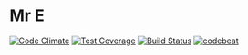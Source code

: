 # Mr E
[![Code Climate](https://codeclimate.com/github/jafffmen/mr-e/badges/gpa.svg)](https://codeclimate.com/github/jafffmen/mr-e)
[![Test Coverage](https://codeclimate.com/github/jafffmen/mr-e/badges/coverage.svg)](https://codeclimate.com/github/jafffmen/mr-e/coverage)
[![Build Status](https://travis-ci.org/jafffmen/mr-e.svg?branch=master)](https://travis-ci.org/jafffmen/mr-e)
[![codebeat](https://codebeat.co/badges/6eacbfb6-ea22-4478-bd88-3e13ca8bef48)](https://codebeat.co/projects/github-com-jafffmen-mr-e)
